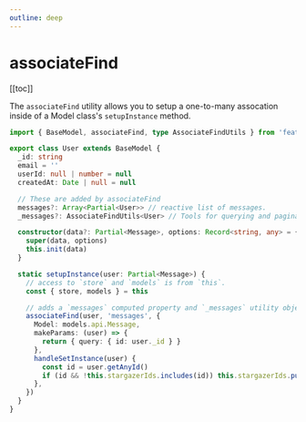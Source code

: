```yaml
---
outline: deep
---
```


<script setup>
import Badge from '../components/Badge.vue'
import BlockQuote from '../components/BlockQuote.vue'
import V2Block from '../components/V2Block.vue'
</script>

<V2Block />

# associateFind

[[toc]]

The `associateFind` utility allows you to setup a one-to-many assocation inside of a Model class's `setupInstance` method.

```ts
import { BaseModel, associateFind, type AssociateFindUtils } from 'feathers-pinia'

export class User extends BaseModel {
  _id: string
  email = ''
  userId: null | number = null
  createdAt: Date | null = null

  // These are added by associateFind
  messages?: Array<Partial<User>> // reactive list of messages.
  _messages?: AssociateFindUtils<User> // Tools for querying and paginating messages.

  constructor(data?: Partial<Message>, options: Record<string, any> = {}) {
    super(data, options)
    this.init(data)
  }

  static setupInstance(user: Partial<Message>) {
    // access to `store` and `models` is from `this`.
    const { store, models } = this

    // adds a `messages` computed property and `_messages` utility object.
    associateFind(user, 'messages', {
      Model: models.api.Message,
      makeParams: (user) => {
        return { query: { id: user._id } }
      },
      handleSetInstance(user) {
        const id = user.getAnyId()
        if (id && !this.stargazerIds.includes(id)) this.stargazerIds.push(id)
      },
    })
  }
}
```
